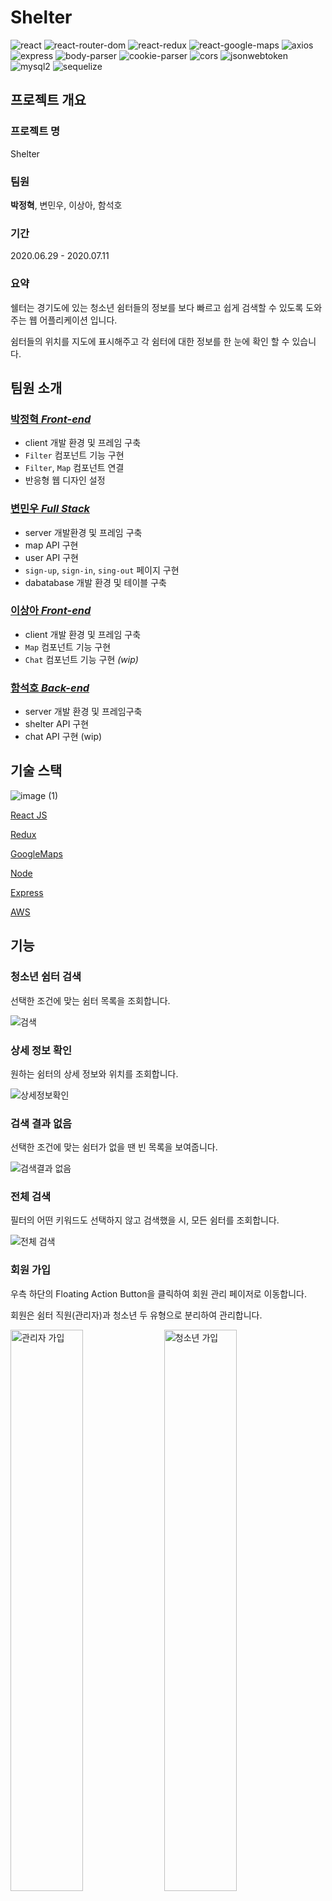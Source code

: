 
# Shelter
![react](https://img.shields.io/badge/react-16.13.1-brightgreen)
![react-router-dom](https://img.shields.io/badge/react--router--dom-5.2.0-brightgreen)
![react-redux](https://img.shields.io/badge/react--redux-7.2.0-brightgreen)
![react-google-maps](https://img.shields.io/badge/react--google--maps-9.4.5-brightgreen)
![axios](https://img.shields.io/badge/axios-0.19.2-brightgreen)
![express](https://img.shields.io/badge/express-4.17.1-blue)
![body-parser](https://img.shields.io/badge/body--parser-1.19.0-blue)
![cookie-parser](https://img.shields.io/badge/cookie--parser-1.4.5-blue)
![cors](https://img.shields.io/badge/cors-2.8.5-blue)
![jsonwebtoken](https://img.shields.io/badge/jsonwebtoken-8.5.1-blue)
![mysql2](https://img.shields.io/badge/mysql2-2.1.0-blue)
![sequelize](https://img.shields.io/badge/sequelize-6.2.3-blue)

## 프로젝트 개요
### 프로젝트 명
Shelter

### 팀원
**박정혁**, 변민우, 이상아, 함석호

### 기간
2020.06.29 - 2020.07.11

### 요약
쉘터는 경기도에 있는 청소년 쉼터들의 정보를 보다 빠르고 쉽게 검색할 수 있도록 도와주는 웹 어플리케이션 입니다.

쉼터들의 위치를 지도에 표시해주고 각 쉼터에 대한 정보를 한 눈에 확인 할 수 있습니다.


## 팀원 소개
### [박정혁 *Front-end*](https://github.com/Dinn)
- client 개발 환경 및 프레임 구축
- `Filter` 컴포넌트 기능 구현
- `Filter`, `Map` 컴포넌트 연결
- 반응형 웹 디자인 설정
  
### [변민우 *Full Stack*](https://github.com/bombamong)
- server 개발환경 및 프레임 구축
- map API 구현
- user API 구현
- `sign-up`, `sign-in`, `sing-out` 페이지 구현
- dabatabase 개발 환경 및 테이블 구축

### [이상아 *Front-end*](https://github.com/snaag)
- client 개발 환경 및 프레임 구축
- `Map` 컴포넌트 기능 구현
- `Chat` 컴포넌트 기능 구현 *(wip)*
 
### [함석호 *Back-end*](https://github.com/cocoball02)
- server 개발 환경 및 프레임구축
- shelter API 구현
- chat API 구현 (wip)


## 기술 스택
![image (1)](https://user-images.githubusercontent.com/35102081/87292744-3a987100-c53c-11ea-8068-b3ed33c0e7bf.png)

[React JS](http://reactjs.org/)

[Redux](https://redux.js.org/)

[GoogleMaps](https://developers.google.com/maps/documentation?hl=ko)

[Node](https://nodejs.org/en/)

[Express](https://expressjs.com/)

[AWS](https://aws.amazon.com/ko/)



## 기능
### 청소년 쉼터 검색
선택한 조건에 맞는 쉼터 목록을 조회합니다.

![검색](https://user-images.githubusercontent.com/35102081/87310759-5c542100-c559-11ea-81ae-9f686a824b1d.gif)

### 상세 정보 확인
원하는 쉼터의 상세 정보와 위치를 조회합니다.

![상세정보확인](https://user-images.githubusercontent.com/35102081/87310884-873e7500-c559-11ea-97ce-5079b48d765b.gif)

### 검색 결과 없음
선택한 조건에 맞는 쉼터가 없을 땐 빈 목록을 보여줍니다.

![검색결과 없음](https://user-images.githubusercontent.com/35102081/87311124-cd93d400-c559-11ea-8ca8-b90155ad30f4.gif)

### 전체 검색
필터의 어떤 키워드도 선택하지 않고 검색했을 시, 모든 쉼터를 조회합니다.

![전체 검색](https://user-images.githubusercontent.com/35102081/87311110-ca98e380-c559-11ea-81ee-9b223119e861.gif)

### 회원 가입
우측 하단의 Floating Action Button을 클릭하여 회원 관리 페이저로 이동합니다.

회원은 쉼터 직원(관리자)과 청소년 두 유형으로 분리하여 관리합니다.
<p>
<img src="https://user-images.githubusercontent.com/35102081/87311707-8fe37b00-c55a-11ea-888e-e754cec7ab76.gif" alt="관리자 가입" width="48%" />
<img src="https://user-images.githubusercontent.com/35102081/87311713-9245d500-c55a-11ea-9014-84b07f366d6d.gif" alt="청소년 가입" width="48%" />
</p>

### 로그인 / 로그아웃
회원 관리 페이지에서 로그인을 할 수 있으며 로그인 상태일 때 Floating Action Button을 클릭하면 로그아웃이 됩니다.
<p>
<img src="https://user-images.githubusercontent.com/35102081/87311721-93770200-c55a-11ea-9aa8-21e413d1d75a.gif" alt="로그인" width="48%" />
<img src="https://user-images.githubusercontent.com/35102081/87311726-9540c580-c55a-11ea-8c41-3254744566c8.gif" alt="로그아웃" width="48%" />
</p>

### 모바일 검색
모바일 환경에서의 검색 기능입니다.

<img src="https://user-images.githubusercontent.com/35102081/87311749-9d990080-c55a-11ea-8f60-845307e248f4.gif" alt="모바일 검색" width="250" />

### 모바일 상세 정보 확인
모바일 환경에서 쉼터의 상세 정보를 확인합니다.

하단의 버튼을 통해 목록과 지도를 번갈아 조회할 수 있습니다.

<img src="https://user-images.githubusercontent.com/35102081/87311757-9f62c400-c55a-11ea-99b0-b787334a57c6.gif" alt="모바일 상세 정보 확인" width="250" />

### 모바일 로그인 / 로그아웃
모바일 환경에서의 로그인, 로그아웃 기능입니다.

<img src="https://user-images.githubusercontent.com/35102081/87311765-a12c8780-c55a-11ea-9055-d09990bd1c66.gif" alt="모바일 로그인 로그아웃" width="250" />
